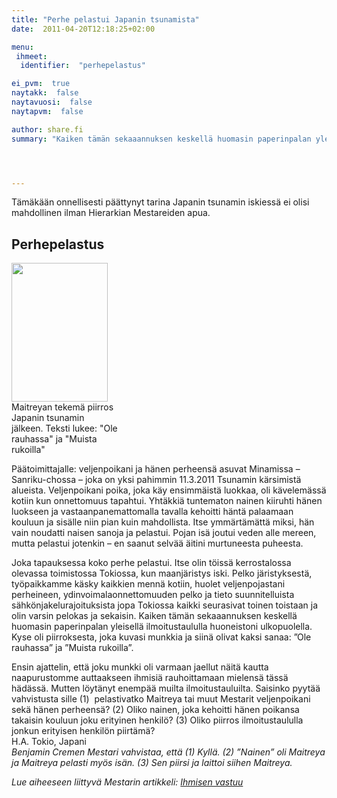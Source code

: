 ```yaml
---
title: "Perhe pelastui Japanin tsunamista"
date:  2011-04-20T12:18:25+02:00

menu:
 ihmeet:
  identifier:  "perhepelastus"

ei_pvm:  true
naytakk:  false
naytavuosi:  false
naytapvm:  false

author: share.fi
summary: "Kaiken tämän sekaaannuksen keskellä huomasin paperinpalan yleisellä ilmoitustaululla huoneistoni ulkopuolella. Kyse oli piirroksesta, joka kuvasi munkkia ja siinä olivat kaksi sanaa: ”Ole rauhassa” ja ”Muista rukoilla”"




---
```

<p class="alustus">Tämäkään onnellisesti päättynyt tarina Japanin tsunamin iskiessä ei olisi mahdollinen ilman Hierarkian Mestareiden apua.</p>

<h2>Perhepelastus</h2>
<p class="alignright" style="max-width:170px;"><img src="https://sharefi-cdn.sirv.com/sharefi/Maitreyan-piirros-Japani-tsunami-2011.jpg" width="154" height="222" alt="" /><br />Maitreyan tekemä piirros Japanin tsunamin jälkeen. Teksti lukee: "Ole rauhassa" ja "Muista rukoilla"</p>

<p>Päätoimittajalle: veljenpoikani ja hänen perheensä asuvat Minamissa – Sanriku-chossa – joka on yksi pahimmin 11.3.2011 Tsunamin kärsimistä alueista. Veljenpoikani poika, joka käy ensimmäistä luokkaa, oli kävelemässä kotiin kun onnettomuus tapahtui. Yhtäkkiä tuntematon nainen kiiruhti hänen luokseen ja vastaanpanemattomalla tavalla kehoitti häntä palaamaan kouluun ja sisälle niin pian kuin mahdollista. Itse ymmärtämättä miksi, hän vain noudatti naisen sanoja ja pelastui. Pojan isä joutui veden alle mereen, mutta pelastui jotenkin – en saanut selvää äitini murtuneesta puheesta.</p>
<p>Joka tapauksessa koko perhe pelastui. Itse olin töissä kerrostalossa olevassa toimistossa Tokiossa, kun maanjäristys iski. Pelko järistyksestä, työpaikkamme käsky kaikkien mennä kotiin, huolet veljenpojastani perheineen, ydinvoimalaonnettomuuden pelko ja tieto suunnitelluista sähkönjakelurajoituksista jopa Tokiossa kaikki seurasivat toinen toistaan ja olin varsin pelokas ja sekaisin. Kaiken tämän sekaaannuksen keskellä huomasin paperinpalan yleisellä ilmoitustaululla huoneistoni ulkopuolella. Kyse oli piirroksesta, joka kuvasi munkkia ja siinä olivat kaksi sanaa: ”Ole rauhassa” ja ”Muista rukoilla”.</p>
<p>Ensin ajattelin, että joku munkki oli varmaan jaellut näitä kautta naapurustomme auttaakseen ihmisiä rauhoittamaan mielensä tässä hädässä. Mutten löytänyt enempää muilta ilmoitustauluilta. Saisinko pyytää vahvistusta sille (1)&nbsp; pelastivatko Maitreya tai muut Mestarit veljenpoikani sekä hänen perheensä? (2) Oliko nainen, joka kehoitti hänen poikansa takaisin kouluun joku erityinen henkilö? (3) Oliko piirros ilmoitustaululla jonkun erityisen henkilön piirtämä?<br>
H.A. Tokio, Japani<br>
<em>Benjamin Cremen Mestari vahvistaa, että (1) Kyllä. (2) ”Nainen” oli Maitreya ja Maitreya pelasti myös isän. (3) Sen piirsi ja laittoi siihen Maitreya.</em></p>
<p><em>Lue aiheeseen liittyvä Mestarin artikkeli: <a title="Ihmisen vastuu, Mestarin sanoin 4/2011" href="/mestarin-sanoin/2011-04-ihmisen-vastuu/">Ihmisen vastuu</a>
</em></p>